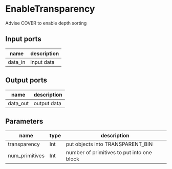 
# EnableTransparency
Advise COVER to enable depth sorting

## Input ports
|name|description|
|-|-|
|data_in|input data|



## Output ports
|name|description|
|-|-|
|data_out|output data|



## Parameters
|name|type|description|
|-|-|-|
|transparency|Int|put objects into TRANSPARENT_BIN|
|num_primitives|Int|number of primitives to put into one block|
